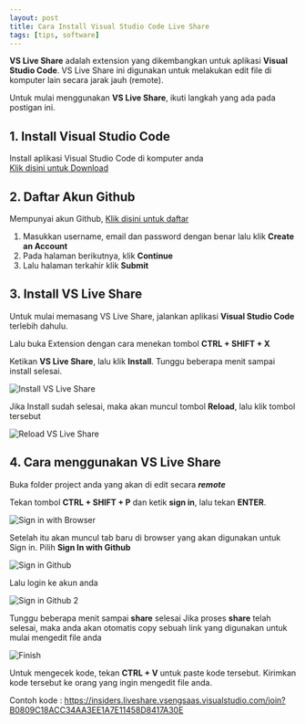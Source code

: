 ```yaml
---
layout: post
title: Cara Install Visual Studio Code Live Share
tags: [tips, software]
---
```


**VS Live Share** adalah extension yang dikembangkan untuk aplikasi **Visual Studio Code**. VS Live Share ini digunakan untuk melakukan edit file di komputer lain secara jarak jauh (remote).

Untuk mulai menggunakan **VS Live Share**, ikuti langkah yang ada pada postigan ini.

## 1. Install Visual Studio Code

Install aplikasi Visual Studio Code di komputer anda  
[Klik disini untuk Download](https://code.visualstudio.com/#alt-downloads)

## 2. Daftar Akun Github

Mempunyai akun Github, [Klik disini untuk daftar](https://github.com/join)

1. Masukkan username, email dan password dengan benar lalu klik **Create an Account**
3. Pada halaman berikutnya, klik **Continue**
4. Lalu halaman terkahir klik **Submit**

## 3. Install VS Live Share

Untuk mulai memasang VS Live Share, jalankan aplikasi **Visual Studio Code** terlebih dahulu.

Lalu buka Extension dengan cara menekan tombol **CTRL + SHIFT + X**

Ketikan **VS Live Share**, lalu klik **Install**. Tunggu beberapa menit sampai install selesai. 

![Install VS Live Share](https://nacasha.github.io/img/vs-live-share/live-share-install.png "Install VS Live Share")


Jika Install sudah selesai, maka akan muncul tombol **Reload**, lalu klik tombol tersebut

![Reload VS Live Share](https://nacasha.github.io/img/vs-live-share/live-share-reload.png "Reload VS Live Share")

## 4. Cara menggunakan VS Live Share

Buka folder project anda yang akan di edit secara ***remote***

Tekan tombol **CTRL + SHIFT + P** dan ketik **sign in**, lalu tekan **ENTER**.

![Sign in with Browser](https://nacasha.github.io/img/vs-live-share/sign-in-browser.png "Sign in with Browser")

Setelah itu akan muncul tab baru di browser yang akan digunakan untuk Sign in. Pilih **Sign In with Github**

![Sign in Github](https://nacasha.github.io/img/vs-live-share/live-share-sign-in.png "Sign in Github")

Lalu login ke akun anda

![Sign in Github 2](https://nacasha.github.io/img/vs-live-share/github-sign-in.png "Sign in Github 2")

Tunggu beberapa menit sampai **share** selesai
Jika proses **share** telah selesai, maka anda akan otomatis copy sebuah link yang digunakan untuk mulai mengedit file anda
 
![Finish](https://nacasha.github.io/img/vs-live-share/finish.png "Finish")


Untuk mengecek kode, tekan **CTRL + V** untuk paste kode tersebut. Kirimkan kode tersebut ke orang yang ingin mengedit file anda.

Contoh kode :
https://insiders.liveshare.vsengsaas.visualstudio.com/join?B0809C18ACC34AA3EE1A7E11458D8417A30E